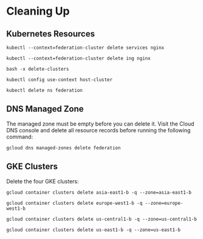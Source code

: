# Cleaning Up

## Kubernetes Resources

```
kubectl --context=federation-cluster delete services nginx
```

```
kubectl --context=federation-cluster delete ing nginx
```

```
bash -x delete-clusters
```

```
kubectl config use-context host-cluster
```

```
kubectl delete ns federation
```

## DNS Managed Zone

The managed zone must be empty before you can delete it. Visit the Cloud DNS console and delete all resource records before running the following command:

```
gcloud dns managed-zones delete federation
```

## GKE Clusters

Delete the four GKE clusters:

```
gcloud container clusters delete asia-east1-b -q --zone=asia-east1-b
```

```
gcloud container clusters delete europe-west1-b -q --zone=europe-west1-b
```

```
gcloud container clusters delete us-central1-b -q --zone=us-central1-b
```

```
gcloud container clusters delete us-east1-b -q --zone=us-east1-b
```
